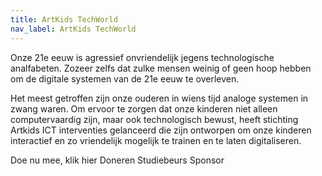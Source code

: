 ```yaml
---
title: ArtKids TechWorld
nav_label: ArtKids TechWorld
---
```

Onze 21e eeuw is agressief onvriendelijk jegens technologische analfabeten. Zozeer zelfs dat zulke mensen weinig of geen hoop hebben om de digitale systemen van de 21e eeuw te overleven.

Het meest getroffen zijn onze ouderen in wiens tijd analoge systemen in zwang waren. Om ervoor te zorgen dat onze kinderen niet alleen computervaardig zijn, maar ook technologisch bewust, heeft stichting Artkids ICT interventies gelanceerd die zijn ontworpen om onze kinderen interactief en zo vriendelijk mogelijk te trainen en te laten digitaliseren.

Doe nu mee, klik hier
Doneren
Studiebeurs
Sponsor